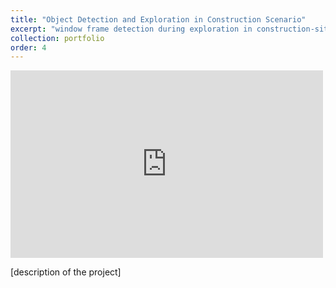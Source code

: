 ```yaml
---
title: "Object Detection and Exploration in Construction Scenario"
excerpt: "window frame detection during exploration in construction-site scenario using bosdyn SPOT<br/> <img src='../images/spot_window_frame/main.png'>"
collection: portfolio
order: 4
---
```


<iframe width="500" height="300" src="https://www.youtube.com/embed/ID7fG0Vy_jI" frameborder="0" allow="accelerometer; autoplay; encrypted-media; gyroscope; picture-in-picture" allowfullscreen></iframe>

[description of the project]
